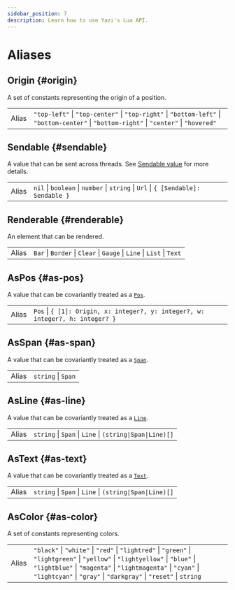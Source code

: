 ```yaml
---
sidebar_position: 7
description: Learn how to use Yazi's Lua API.
---
```


# Aliases

## Origin {#origin}

A set of constants representing the origin of a position.

|       |                                                                                                                                          |
| ----- | ---------------------------------------------------------------------------------------------------------------------------------------- |
| Alias | `"top-left"` \| `"top-center"` \| `"top-right"` \| `"bottom-left"` \| `"bottom-center"` \| `"bottom-right"` \| `"center"` \| `"hovered"` |

## Sendable {#sendable}

A value that can be sent across threads. See [Sendable value](/docs/plugins/overview#sendable) for more details.

|       |                                                                                   |
| ----- | --------------------------------------------------------------------------------- |
| Alias | `nil` \| `boolean` \| `number` \| `string` \| `Url` \| `{ [Sendable]: Sendable }` |

## Renderable {#renderable}

An element that can be rendered.

|       |                                                                       |
| ----- | --------------------------------------------------------------------- |
| Alias | `Bar` \| `Border` \| `Clear` \| `Gauge` \| `Line` \| `List` \| `Text` |

## AsPos {#as-pos}

A value that can be covariantly treated as a [`Pos`](/docs/plugins/layout#pos).

|       |                                                                                |
| ----- | ------------------------------------------------------------------------------ |
| Alias | `Pos` \| `{ [1]: Origin, x: integer?, y: integer?, w: integer?, h: integer? }` |

## AsSpan {#as-span}

A value that can be covariantly treated as a [`Span`](/docs/plugins/layout#span).

|       |                    |
| ----- | ------------------ |
| Alias | `string` \| `Span` |

## AsLine {#as-line}

A value that can be covariantly treated as a [`Line`](/docs/plugins/layout#line).

|       |                                                          |
| ----- | -------------------------------------------------------- |
| Alias | `string` \| `Span` \| `Line` \| `(string\|Span\|Line)[]` |

## AsText {#as-text}

A value that can be covariantly treated as a [`Text`](/docs/plugins/layout#text).

|       |                                                          |
| ----- | -------------------------------------------------------- |
| Alias | `string` \| `Span` \| `Line` \| `(string\|Span\|Line)[]` |

## AsColor {#as-color}

A set of constants representing colors.

|       |                                                                                                                                                                                                                                                                     |
| ----- | ------------------------------------------------------------------------------------------------------------------------------------------------------------------------------------------------------------------------------------------------------------------- |
| Alias | `"black"` \| `"white"` \| `"red"` \| `"lightred"` \| `"green"` \| `"lightgreen"` \| `"yellow"` \| `"lightyellow"` \| `"blue"` \| `"lightblue"` \| `"magenta"` \| `"lightmagenta"` \| `"cyan"` \| `"lightcyan"` \| `"gray"` \| `"darkgray"` \| `"reset"` \| `string` |
